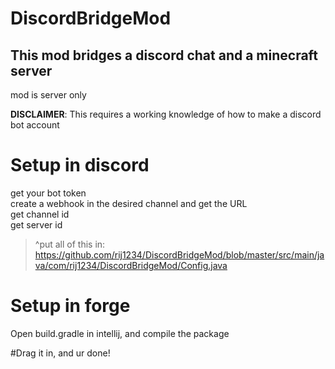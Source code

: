 # DiscordBridgeMod
## This mod bridges a discord chat and a minecraft server
mod is server only

**DISCLAIMER**: This requires a working knowledge of how to make a discord bot account

# Setup in discord
get your bot token<br />
create a webhook in the desired channel and get the URL<br />
get channel id<br />
get server id<br />
> ^put all of this in: https://github.com/rij1234/DiscordBridgeMod/blob/master/src/main/java/com/rij1234/DiscordBridgeMod/Config.java


# Setup in forge
Open build.gradle in intellij, and compile the package

#Drag it in, and ur done!
